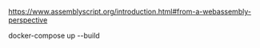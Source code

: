 https://www.assemblyscript.org/introduction.html#from-a-webassembly-perspective



docker-compose up --build